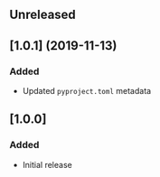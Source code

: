 ## Unreleased

## [1.0.1] (2019-11-13)
### Added
* Updated `pyproject.toml` metadata

## [1.0.0]
### Added
* Initial release

